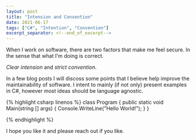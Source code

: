 ```yaml
---
layout: post
title: "Intension and Convention"
date: 2021-06-17
tags: ["C#", "Intention", "Convention"]
excerpt_separator: <!--end_of_excerpt-->
---
```


When I work on software, there are two factors that make me feel secure. In the sense that what I'm doing is correct.

*Clear intension* and *strict convention*.
<!--end_of_excerpt-->
In a few blog posts I will discoss some points that I believe help improve
the maintainability of software. I intent to mainly (if not only) present 
examples in C#, however most ideas should be language agnostic.


{% highlight csharp linenos %}
class Program
{
    public static void Main(string [] args)
    {
        Console.WriteLine("Hello World!");
    }
}

{% endhighlight %}

I hope you like it and please reach out if you like.